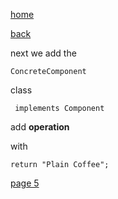 [home](./page01.md)

[back](./page03.md)

next we add the

```
ConcreteComponent
```

class

```
 implements Component
```

add **operation**

with
```
return "Plain Coffee";
```

[page 5](./page05.md)
